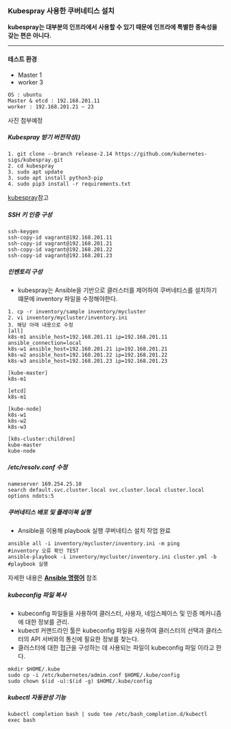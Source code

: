 

### Kubespray 사용한 쿠버네티스 설치

**kubespray는 대부분의 인프라에서 사용할 수 있기 때문에 인프라에 특별한 종속성을 갖는 편은 아니다.**

---

#### 테스트 환경

* Master 1
* worker 3

```
OS : ubuntu
Master & etcd : 192.168.201.11
worker : 192.168.201.21 ~ 23
```



사진 첨부예정



##### Kubespray 받기 버전작성()

```
1. git clone --branch release-2.14 https://github.com/kubernetes-sigs/kubespray.git
2. cd kubespray
3. sudo apt update
3. sudo apt install python3-pip
4. sudo pip3 install -r requirements.txt
```

[kubespray](url)참고



##### SSH 키 인증 구성

```
ssh-keygen
ssh-copy-id vagrant@192.168.201.11
ssh-copy-id vagrant@192.168.201.21
ssh-copy-id vagrant@192.168.201.22
ssh-copy-id vagrant@192.168.201.23
```

##### 인벤토리 구성

* kubespray는 Ansible을 기반으로 클러스터를 제어하여 쿠버네티스를 설치하기 떄문에 inventory 파일을 수정해야한다.

```
1. cp -r inventory/sample inventory/mycluster
2. vi inventory/mycluster/inventory.ini
3. 해당 아래 내용으로 수정
[all]
k8s-m1 ansible_host=192.168.201.11 ip=192.168.201.11 ansible_connection=local
k8s-w1 ansible_host=192.168.201.21 ip=192.168.201.21
k8s-w2 ansible_host=192.168.201.22 ip=192.168.201.22
k8s-w3 ansible_host=192.168.201.23 ip=192.168.201.23

[kube-master]
k8s-m1

[etcd]
k8s-m1

[kube-node]
k8s-w1
k8s-w2
k8s-w3

[k8s-cluster:children]
kube-master
kube-node
```

##### /etc/resolv.conf 수정

```
nameserver 169.254.25.10
search default.svc.cluster.local svc.cluster.local cluster.local
options ndots:5
```

##### 쿠버네티스 배포 및 플레이북 실행

* Ansible을 이용해 playbook 실행 쿠버네티스 설치 작업 완료

```
ansible all -i inventory/mycluster/inventory.ini -m ping     			#inventory 오류 확인 TEST
ansible-playbook -i inventory/mycluster/inventory.ini cluster.yml -b    #playbook 실행
```

자세한 내용은 **[Ansible 명령어](url)** 참조



##### kubeconfig 파일 복사

* kubeconfig 파일들을 사용하여 클러스터, 사용자, 네임스페이스 및 인증 메커니즘에 대한 정보를 관리. 
* kubectl 커맨드라인 툴은 kubeconfig 파일을 사용하여 클러스터의 선택과 클러스터의 API 서버와의 통신에 필요한 정보를 찾는다.
* 클러스터에 대한 접근을 구성하는 데 사용되는 파일이 kubeconfig 파일 이라고 한다.

```
mkdir $HOME/.kube
sudo cp -i /etc/kubernetes/admin.conf $HOME/.kube/config
sudo chown $(id -u):$(id -g) $HOME/.kube/config
```

##### kubectl 자동완성 기능

```
kubectl completion bash | sudo tee /etc/bash_completion.d/kubectl
exec bash
```
